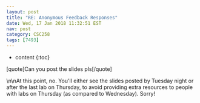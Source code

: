 ```yaml
---
layout: post
title: "RE: Anonymous Feedback Responses"
date: Wed, 17 Jan 2018 11:32:51 EST
nav: post
category: CSC258
tags: [7493]
---
```


* content
{:toc}

[quote]Can you post the slides pls[/quote]
<!-- more -->
<p>\n\nAt this point, no. You'll either see the slides posted by Tuesday night or after the last lab on Thursday, to avoid providing extra resources to people with labs on Thursday (as compared to Wednesday). Sorry!</p>
